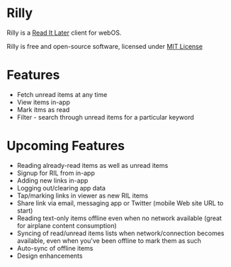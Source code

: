 Rilly
=====
Rilly is a [Read It Later](http://www.readitlaterlist.com) client for webOS.

Rilly is free and open-source software, licensed under [MIT License](http://www.opensource.org/licenses/mit-license.php)

Features
========
* Fetch unread items at any time
* View items in-app
* Mark itms as read
* Filter - search through unread items for a particular keyword

Upcoming Features
=================
* Reading already-read items as well as unread items
* Signup for RIL from in-app
* Adding new links in-app
* Logging out/clearing app data
* Tap/marking links in viewer as new RIL items
* Share link via email, messaging app or Twitter (mobile Web site URL to start)
* Reading text-only items offline even when no network available (great for airplane content consumption)
* Syncing of read/unread items lists when network/connection becomes available, even when you've been offline to mark them as such
* Auto-sync of offline items
* Design enhancements
